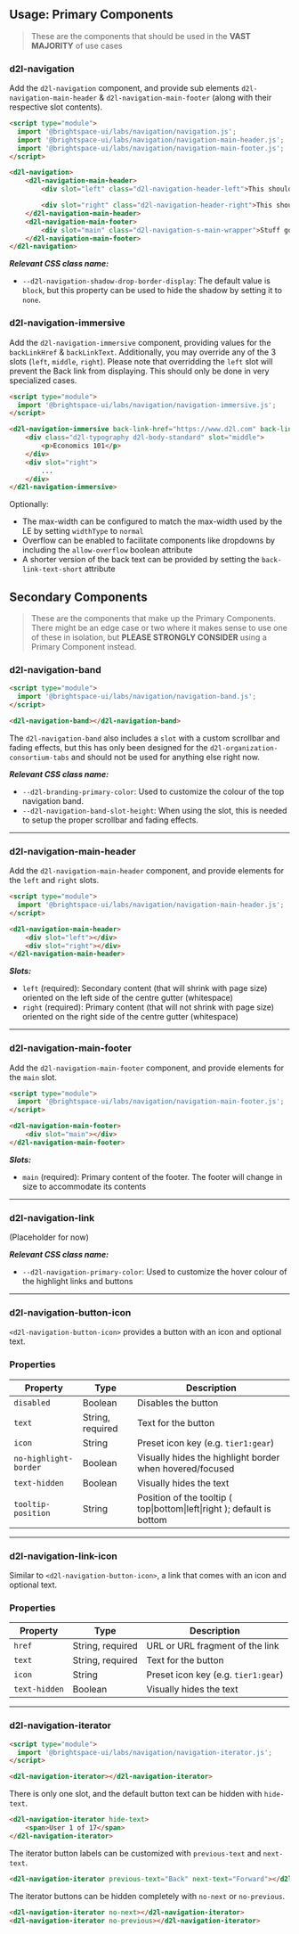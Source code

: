 ## Usage: Primary Components

> These are the components that should be used in the **VAST MAJORITY** of use cases

### d2l-navigation

Add the `d2l-navigation` component, and provide sub elements `d2l-navigation-main-header` & `d2l-navigation-main-footer` (along with their respective slot contents).

```html
<script type="module">
  import '@brightspace-ui/labs/navigation/navigation.js';
  import '@brightspace-ui/labs/navigation/navigation-main-header.js';
  import '@brightspace-ui/labs/navigation/navigation-main-footer.js';
</script>

<d2l-navigation>
	<d2l-navigation-main-header>
		<div slot="left" class="d2l-navigation-header-left">This should be on the left.  As the width changes it shrinks as needed.</div>

		<div slot="right" class="d2l-navigation-header-right">This should be on the right.  It doesn't shrink.</div>
	</d2l-navigation-main-header>
	<d2l-navigation-main-footer>
		<div slot="main" class="d2l-navigation-s-main-wrapper">Stuff goes in here (small border above and below)</div>
	</d2l-navigation-main-footer>
</d2l-navigation>
```

***Relevant CSS class name:***
* `--d2l-navigation-shadow-drop-border-display`: The default value is `block`, but this property can be used to hide the shadow by setting it to `none`.

### d2l-navigation-immersive

Add the `d2l-navigation-immersive` component, providing values for the `backLinkHref` & `backLinkText`. Additionally, you may override any of the 3 slots (`left`, `middle`, `right`).
Please note that overridding the `left` slot will prevent the Back link from displaying. This should only be done in very specialized cases.

```html
<script type="module">
  import '@brightspace-ui/labs/navigation/navigation-immersive.js';
</script>

<d2l-navigation-immersive back-link-href="https://www.d2l.com" back-link-text="Back to D2L">
	<div class="d2l-typography d2l-body-standard" slot="middle">
		<p>Economics 101</p>
	</div>
	<div slot="right">
		...
	</div>
</d2l-navigation-immersive>
```

Optionally:

- The max-width can be configured to match the max-width used by the LE by setting `widthType` to `normal`
- Overflow can be enabled to facilitate components like dropdowns by including the `allow-overflow` boolean attribute
- A shorter version of the back text can be provided by setting the `back-link-text-short` attribute

## Secondary Components

> These are the components that make up the Primary Components. There might be an edge case or two where it makes sense to use one of these in isolation,
> but **PLEASE STRONGLY CONSIDER** using a Primary Component instead.

### d2l-navigation-band

```html
<script type="module">
  import '@brightspace-ui/labs/navigation/navigation-band.js';
</script>

<d2l-navigation-band></d2l-navigation-band>
```

The `d2l-navigation-band` also includes a `slot` with a custom scrollbar and fading effects, but this has only been designed for the `d2l-organization-consortium-tabs` and should not be used for anything else right now.

***Relevant CSS class name:***
* `--d2l-branding-primary-color`: Used to customize the colour of the top navigation band.
* `--d2l-navigation-band-slot-height`: When using the slot, this is needed to setup the proper scrollbar and fading effects.

---

### d2l-navigation-main-header

Add the `d2l-navigation-main-header` component, and provide elements for the `left` and `right` slots.

```html
<script type="module">
  import '@brightspace-ui/labs/navigation/navigation-main-header.js';
</script>

<d2l-navigation-main-header>
	<div slot="left"></div>
	<div slot="right"></div>
</d2l-navigation-main-header>
```

***Slots:***

* `left` (required): Secondary content (that will shrink with page size) oriented on the left side of the centre gutter (whitespace)
* `right` (required): Primary content (that will not shrink with page size) oriented on the right side of the centre gutter (whitespace)

---

### d2l-navigation-main-footer

Add the `d2l-navigation-main-footer` component, and provide elements for the `main` slot.

```html
<script type="module">
  import '@brightspace-ui/labs/navigation/navigation-main-footer.js';
</script>

<d2l-navigation-main-footer>
	<div slot="main"></div>
</d2l-navigation-main-footer>
```

***Slots:***

* `main` (required): Primary content of the footer. The footer will change in size to accommodate its contents

---

### d2l-navigation-link

(Placeholder for now)

***Relevant CSS class name:***
* `--d2l-navigation-primary-color`: Used to customize the hover colour of the highlight links and buttons

---

### d2l-navigation-button-icon

`<d2l-navigation-button-icon>` provides a button with an icon and optional text.

### Properties

| Property | Type | Description |
|--|--|--|
| `disabled` | Boolean | Disables the button |
| `text` | String, required | Text for the button |
| `icon` | String | Preset icon key (e.g. `tier1:gear`) |
| `no-highlight-border` | Boolean | Visually hides the highlight border when hovered/focused |
| `text-hidden` | Boolean | Visually hides the text |
| `tooltip-position` | String | Position of the tooltip ( top\|bottom\|left\|right ); default is bottom |

---

### d2l-navigation-link-icon

Similar to `<d2l-navigation-button-icon>`, a link that comes with an icon and optional text.

### Properties

| Property | Type | Description |
|--|--|--|
| `href` | String, required | URL or URL fragment of the link |
| `text` | String, required | Text for the button |
| `icon` | String | Preset icon key (e.g. `tier1:gear`) |
| `text-hidden` | Boolean | Visually hides the text |

---

### d2l-navigation-iterator

```html
<script type="module">
  import '@brightspace-ui/labs/navigation/navigation-iterator.js';
</script>

<d2l-navigation-iterator></d2l-navigation-iterator>
```

There is only one slot, and the default button text can be hidden with `hide-text`.

```html
<d2l-navigation-iterator hide-text>
	<span>User 1 of 17</span>
</d2l-navigation-iterator>
```

The iterator button labels can be customized with `previous-text` and `next-text`.

```html
<d2l-navigation-iterator previous-text="Back" next-text="Forward"></d2l-navigation-iterator>
```

The iterator buttons can be hidden completely with `no-next` or `no-previous`.

```html
<d2l-navigation-iterator no-next></d2l-navigation-iterator>
<d2l-navigation-iterator no-previous></d2l-navigation-iterator>
```
